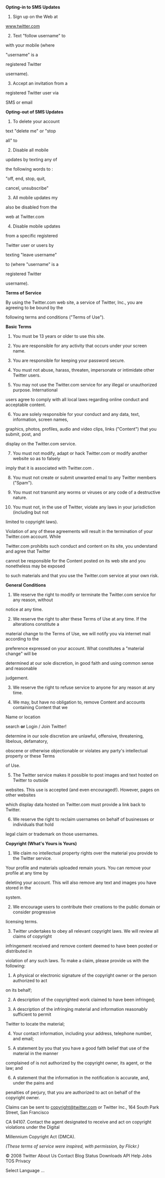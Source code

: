 **Opting-in to SMS Updates**

1. Sign up on the Web at

www.twitter.com

2. Text "follow username" to

with your mobile (where

"username" is a

registered Twitter

username).

3. Accept an invitation from a

registered Twitter user via

SMS or email

**Opting-out of SMS Updates**

1. To delete your account

text "delete me" or "stop

all" to

2. Disable all mobile

updates by texting any of

the following words to :

"off, end, stop, quit,

cancel, unsubscribe"

3. All mobile updates my

also be disabled from the

web at Twitter.com

4. Disable mobile updates

from a specific registered

Twitter user or users by

texting "leave username"

to (where "username" is a

registered Twitter

username).

**Terms of Service**

By using the Twitter.com web site, a service of Twitter, Inc., you are agreeing to be bound by the

following terms and conditions ("Terms of Use").

**Basic Terms**

1. You must be 13 years or older to use this site.

2. You are responsible for any activity that occurs under your screen name.

3. You are responsible for keeping your password secure.

4. You must not abuse, harass, threaten, impersonate or intimidate other Twitter users.

5. You may not use the Twitter.com service for any illegal or unauthorized purpose. International

users agree to comply with all local laws regarding online conduct and acceptable content.

6. You are solely responsible for your conduct and any data, text, information, screen names,

graphics, photos, profiles, audio and video clips, links ("Content") that you submit, post, and

display on the Twitter.com service.

7. You must not modify, adapt or hack Twitter.com or modify another website so as to falsely

imply that it is associated with Twitter.com .

8. You must not create or submit unwanted email to any Twitter members ("Spam").

9. You must not transmit any worms or viruses or any code of a destructive nature.

10. You must not, in the use of Twitter, violate any laws in your jurisdiction (including but not

limited to copyright laws).

Violation of any of these agreements will result in the termination of your Twitter.com account. While

Twitter.com prohibits such conduct and content on its site, you understand and agree that Twitter

cannot be responsible for the Content posted on its web site and you nonetheless may be exposed

to such materials and that you use the Twitter.com service at your own risk.

**General Conditions**

1. We reserve the right to modify or terminate the Twitter.com service for any reason, without

notice at any time.

2. We reserve the right to alter these Terms of Use at any time. If the alterations constitute a

material change to the Terms of Use, we will notify you via internet mail according to the

preference expressed on your account. What constitutes a "material change" will be

determined at our sole discretion, in good faith and using common sense and reasonable

judgement.

3. We reserve the right to refuse service to anyone for any reason at any time.

4. We may, but have no obligation to, remove Content and accounts containing Content that we

Name or location

 search **or** Login / Join Twitter!

determine in our sole discretion are unlawful, offensive, threatening, libelous, defamatory,

obscene or otherwise objectionable or violates any party's intellectual property or these Terms

of Use.

5. The Twitter service makes it possible to post images and text hosted on Twitter to outside

websites. This use is accepted (and even encouraged!). However, pages on other websites

which display data hosted on Twitter.com must provide a link back to Twitter.

6. We reserve the right to reclaim usernames on behalf of businesses or individuals that hold

legal claim or trademark on those usernames.

**Copyright (What's Yours is Yours)**

1. We claim no intellectual property rights over the material you provide to the Twitter service.

Your profile and materials uploaded remain yours. You can remove your profile at any time by

deleting your account. This will also remove any text and images you have stored in the

system.

2. We encourage users to contribute their creations to the public domain or consider progressive

licensing terms.

3. Twitter undertakes to obey all relevant copyright laws. We will review all claims of copyright

infringement received and remove content deemed to have been posted or distributed in

violation of any such laws. To make a claim, please provide us with the following:

1. A physical or electronic signature of the copyright owner or the person authorized to act

on its behalf;

2. A description of the copyrighted work claimed to have been infringed;

3. A description of the infringing material and information reasonably sufficient to permit

Twitter to locate the material;

4. Your contact information, including your address, telephone number, and email;

5. A statement by you that you have a good faith belief that use of the material in the manner

complained of is not authorized by the copyright owner, its agent, or the law; and

6. A statement that the information in the notification is accurate, and, under the pains and

penalties of perjury, that you are authorized to act on behalf of the copyright owner.

Claims can be sent to copyright@twitter.com or Twitter Inc., 164 South Park Street, San Francisco

CA 94107. Contact the agent designated to receive and act on copyright violations under the Digital

Millennium Copyright Act (DMCA).

*(These terms of service were inspired, with permission, by Flickr.)*

© 2008 Twitter About Us Contact Blog Status Downloads API Help Jobs TOS Privacy

Select Language ... 

